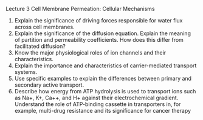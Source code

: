 Lecture 3 Cell Membrane Permeation: Cellular Mechanisms

1. Explain the significance of driving forces responsible for water flux across cell membranes.
2. Explain the significance of the diffusion equation. Explain the meaning of partition and permeability coefficients. How does this differ from facilitated diffusion?
3. Know the major physiological roles of ion channels and their characteristics.
4. Explain the importance and characteristics of carrier-mediated transport systems.
5. Use specific examples to explain the differences between primary and secondary active transport.
6. Describe how energy from ATP hydrolysis is used to transport ions such as Na+, K+, Ca++, and H+ against their electrochemical gradient.
Understand the role of ATP-binding cassette in transporters in, for example, multi-drug resistance and its significance for cancer therapy
